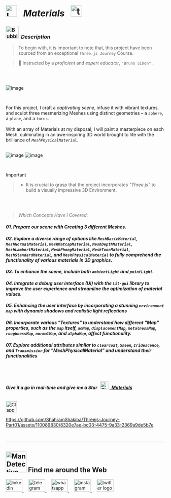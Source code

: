 # <img src="https://raw.githubusercontent.com/Tarikul-Islam-Anik/Telegram-Animated-Emojis/main/Objects/Laptop.webp" alt="Laptop" width="35" /> &nbsp; _Materials_ &nbsp; <img src="https://skillicons.dev/icons?i=threejs" height="35" alt="threejs logo"  />

<!----------------------------------------- Description ---------------------------------------->
### <img src="https://raw.githubusercontent.com/Tarikul-Islam-Anik/Animated-Fluent-Emojis/master/Emojis/Symbols/Bubbles.png" alt="Bubbles" width="40" height="40" />&nbsp; _Description_

> To begin with, it is important to note that, this project have been sourced from an exceptional `Three.js Journey` Course. <br/>
 
> 👤 Instructed by a _proficient_ and _expert educator_, ` "Bruno Simon" ` .

 <br/><br/>

![image](https://github.com/ShahramShakiba/Threejs-Journey-Part01/assets/110089830/d907c79e-5fc4-4082-b68d-384edf304ca1)

<br/>

For this project, I craft a _captivating scene_, infuse it with vibrant textures, and sculpt three mesmerizing Meshes using distinct geometries – a `sphere`, a `plane`, and a `torus`. <br/><br/>
With an array of Materials at my disposal, I will paint a masterpiece on each Mesh, culminating in an awe-inspiring 3D world brought to life with the brilliance of _`MeshPhysicalMaterial`_.
<br/> <br/> 

![image](https://github.com/ShahramShakiba/Threejs-Journey-Part01/assets/110089830/cf123afd-7707-4322-95ce-e963648e7ea7)
![image](https://github.com/ShahramShakiba/Threejs-Journey-Part01/assets/110089830/bff448ec-845f-4712-a173-10b2462bfb25)

<br/>

> [!IMPORTANT]
>> - It is crucial to grasp that the project incorporates _"Three.js"_ to build a visually impressive 3D Environment.


<br/><br/>

> _Which Concepts Have I Covered_: <br/>

_<h4>01. Prepare our scene with Creating 3 different Meshes.</h4>_
_<h4>02. Explore a diverse range of options like `MeshBasicMaterial`, `MeshNormalMaterial`, `MeshMatcapMaterial`, `MeshDepthMaterial`, `MeshLambertMaterial`, `MeshPhongMaterial`, `MeshToonMaterial`, `MeshStandardMaterial`, and `MeshPhysicalMaterial` to fully comprehend the functionality of various materials in 3D graphics.</h4>_ 
_<h4>03. To enhance the scene, include both `ambientLight` and `pointLight`.</h4>_
_<h4>04. Integrate a debug user interface (UI) with the ` lil-gui ` library to improve the user experience and streamline the optimization of material values.<h4/>_
_<h4>05. Enhancing the user interface by incorporating a stunning ` environment map ` with dynamic shadows and realistic light reflections</h4>_
_<h4>06. Incorporate various "Textures" to understand how different "Map" properties, such as the `map` itself, `aoMap`, `displacementMap`, `metalnessMap`, `roughnessMap`, `normalMap`, and `alphaMap`, affect functionality.</h4>_
_<h4>07. Explore additional attributes similar to `clearcoat`, `Sheen`, `Iridescence`, and `Transmission` for "MeshPhysicalMaterial" and understand their functionalities</h4>_
 
<br/><br/>

<!-------- try it live -------->
#### _Give it a go in real-time and give me a Star_ &nbsp; <img src="https://raw.githubusercontent.com/Tarikul-Islam-Anik/Animated-Fluent-Emojis/master/Emojis/Travel%20and%20places/Glowing%20Star.png" alt="Glowing Star" width="25"  /> <a href="https://material-shahramshakiba.netlify.app/" target="_blank"> &nbsp; _Materials_ </a> 

<br/>

<!--------- Video --------->
<img src="https://raw.githubusercontent.com/Tarikul-Islam-Anik/Telegram-Animated-Emojis/main/Objects/Clapper%20Board.webp" alt="Clapper Board" width="35" />

https://github.com/ShahramShakiba/Threejs-Journey-Part01/assets/110089830/8320e7ae-bc03-4475-9a33-2369a9de5b7e

  <br/> 

***

<!--======================= Social Media ===========================-->
 ## <img src="https://raw.githubusercontent.com/Tarikul-Islam-Anik/Animated-Fluent-Emojis/master/Emojis/People%20with%20professions/Man%20Detective%20Light%20Skin%20Tone.png" alt="Man Detective Light Skin Tone" width="65" /> Find me around the Web  
<a href="https://www.linkedin.com/in/shahramshakiba/" target="_blank">
    <img src="https://raw.githubusercontent.com/maurodesouza/profile-readme-generator/master/src/assets/icons/social/linkedin/default.svg" width="52" height="40" alt="linkedin logo"  />
  </a> &nbsp;&nbsp;&nbsp;
  <a href="https://t.me/ShahramShakibaa" target="_blank">
    <img src="https://raw.githubusercontent.com/maurodesouza/profile-readme-generator/master/src/assets/icons/social/telegram/default.svg" width="52" height="40" alt="telegram logo"  />
  </a> &nbsp;&nbsp;&nbsp;
  <a href="https://wa.me/message/LM2IMM3ABZ7ZM1" target="_blank">
    <img src="https://raw.githubusercontent.com/maurodesouza/profile-readme-generator/master/src/assets/icons/social/whatsapp/default.svg" width="52" height="40" alt="whatsapp logo"  />
  </a> &nbsp;&nbsp;&nbsp;
  <a href="https://instagram.com/shahram.shakibaa?igshid=MzNlNGNkZWQ4Mg==" target="_blank">
    <img src="https://raw.githubusercontent.com/maurodesouza/profile-readme-generator/master/src/assets/icons/social/instagram/default.svg" width="52" height="40" alt="instagram logo"  />
  </a> &nbsp;&nbsp;&nbsp;
  <a href="https://twitter.com/ShahramShakibaa" target="_blank">
    <img src="https://raw.githubusercontent.com/maurodesouza/profile-readme-generator/master/src/assets/icons/social/twitter/default.svg" width="52" height="40" alt="twitter logo"  />
  </a>
